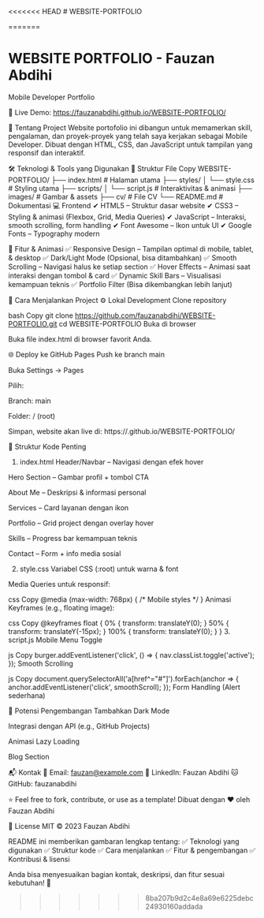 <<<<<<< HEAD
﻿# WEBSITE-PORTFOLIO

=======
# WEBSITE PORTFOLIO - Fauzan Abdihi
Mobile Developer Portfolio

🔗 Live Demo: https://fauzanabdihi.github.io/WEBSITE-PORTFOLIO/

📌 Tentang Project
Website portofolio ini dibangun untuk memamerkan skill, pengalaman, dan proyek-proyek yang telah saya kerjakan sebagai Mobile Developer. Dibuat dengan HTML, CSS, dan JavaScript untuk tampilan yang responsif dan interaktif.

🛠 Teknologi & Tools yang Digunakan
📜 Struktur File
Copy
WEBSITE-PORTFOLIO/
├── index.html          # Halaman utama
├── styles/
│   └── style.css       # Styling utama
├── scripts/
│   └── script.js       # Interaktivitas & animasi
├── images/             # Gambar & assets
├── cv/                 # File CV
└── README.md           # Dokumentasi
💻 Frontend
✔ HTML5 – Struktur dasar website
✔ CSS3 – Styling & animasi (Flexbox, Grid, Media Queries)
✔ JavaScript – Interaksi, smooth scrolling, form handling
✔ Font Awesome – Ikon untuk UI
✔ Google Fonts – Typography modern

🎨 Fitur & Animasi
✅ Responsive Design – Tampilan optimal di mobile, tablet, & desktop
✅ Dark/Light Mode (Opsional, bisa ditambahkan)
✅ Smooth Scrolling – Navigasi halus ke setiap section
✅ Hover Effects – Animasi saat interaksi dengan tombol & card
✅ Dynamic Skill Bars – Visualisasi kemampuan teknis
✅ Portfolio Filter (Bisa dikembangkan lebih lanjut)

🚀 Cara Menjalankan Project
⚙️ Lokal Development
Clone repository

bash
Copy
git clone https://github.com/fauzanabdihi/WEBSITE-PORTFOLIO.git
cd WEBSITE-PORTFOLIO
Buka di browser

Buka file index.html di browser favorit Anda.

🌐 Deploy ke GitHub Pages
Push ke branch main

Buka Settings → Pages

Pilih:

Branch: main

Folder: / (root)

Simpan, website akan live di:
https://<username>.github.io/WEBSITE-PORTFOLIO/

📂 Struktur Kode Penting
1. index.html
Header/Navbar – Navigasi dengan efek hover

Hero Section – Gambar profil + tombol CTA

About Me – Deskripsi & informasi personal

Services – Card layanan dengan ikon

Portfolio – Grid project dengan overlay hover

Skills – Progress bar kemampuan teknis

Contact – Form + info media sosial

2. style.css
Variabel CSS (:root) untuk warna & font

Media Queries untuk responsif:

css
Copy
@media (max-width: 768px) {
  /* Mobile styles */
}
Animasi Keyframes (e.g., floating image):

css
Copy
@keyframes float {
  0% { transform: translateY(0); }
  50% { transform: translateY(-15px); }
  100% { transform: translateY(0); }
}
3. script.js
Mobile Menu Toggle

js
Copy
burger.addEventListener('click', () => {
  nav.classList.toggle('active');
});
Smooth Scrolling

js
Copy
document.querySelectorAll('a[href^="#"]').forEach(anchor => {
  anchor.addEventListener('click', smoothScroll);
});
Form Handling (Alert sederhana)

🔧 Potensi Pengembangan
Tambahkan Dark Mode

Integrasi dengan API (e.g., GitHub Projects)

Animasi Lazy Loading

Blog Section

📬 Kontak
📧 Email: fauzan@example.com
🔗 LinkedIn: Fauzan Abdihi
🐱 GitHub: fauzanabdihi

⭐ Feel free to fork, contribute, or use as a template!
Dibuat dengan ❤️ oleh Fauzan Abdihi

📜 License
MIT © 2023 Fauzan Abdihi

README ini memberikan gambaran lengkap tentang:
✅ Teknologi yang digunakan
✅ Struktur kode
✅ Cara menjalankan
✅ Fitur & pengembangan
✅ Kontribusi & lisensi

Anda bisa menyesuaikan bagian kontak, deskripsi, dan fitur sesuai kebutuhan! 🚀
>>>>>>> 8ba207b9d2c4e8a69e6225debc24930160addada

